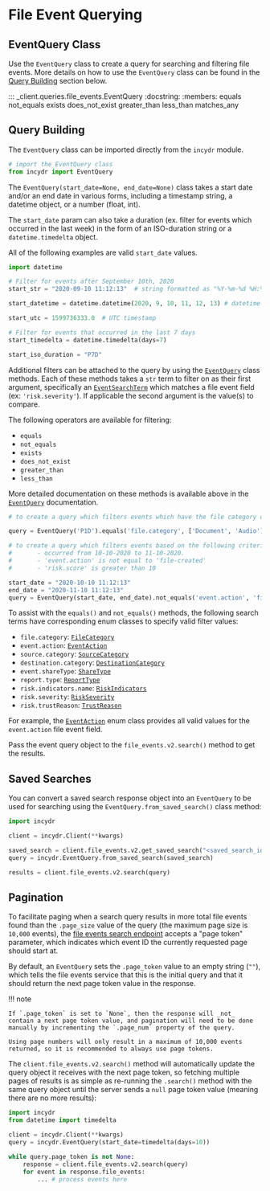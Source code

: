 # File Event Querying

## EventQuery Class

Use the `EventQuery` class to create a query for searching and filtering file events.  More details on how to use the `EventQuery` class can be found in the [Query Building](#query-building) section below.

::: _client.queries.file_events.EventQuery
    :docstring:
    :members: equals not_equals exists does_not_exist greater_than less_than matches_any

## Query Building

The `EventQuery` class can be imported directly from the `incydr` module.

```python
# import the EventQuery class
from incydr import EventQuery
```

The `EventQuery(start_date=None, end_date=None)` class takes a start date and/or an end date in various forms, including a timestamp string, a datetime object, or a number (float, int).

The `start_date` param can also take a duration (ex. filter for events which occurred in the last week) in the form of an ISO-duration string or a `datetime.timedelta` object.

All of the following examples are valid `start_date` values.
```python
import datetime

# Filter for events after September 10th, 2020
start_str = "2020-09-10 11:12:13"  # string formatted as "%Y-%m-%d %H:%M:%S"

start_datetime = datetime.datetime(2020, 9, 10, 11, 12, 13) # datetime object

start_utc = 1599736333.0  # UTC timestamp

# Filter for events that occurred in the last 7 days
start_timedelta = datetime.timedelta(days=7)

start_iso_duration = "P7D"
```

Additional filters can be attached to the query by using the [`EventQuery`](#eventquery-class) class methods.  Each of these methods takes a `str` term to filter on as their first argument,
specifically an [`EventSearchTerm`](../../enums/#event-search-terms) which matches a file event field (ex: `'risk.severity'`).  If applicable the second argument is the value(s) to compare.

The following operators are available for filtering:

* `equals`
* `not_equals`
* `exists`
* `does_not_exist`
* `greater_than`
* `less_than`

More detailed documentation on these methods is available above in the [`EventQuery`](#eventquery-class) documentation.

```python
# to create a query which filters events which have the file category of 'Document' or 'Audio' from the past 1 day

query = EventQuery('P1D').equals('file.category', ['Document', 'Audio'])

# to create a query which filters events based on the following criteria:
#       - occurred from 10-10-2020 to 11-10-2020.
#       - 'event.action' is not equal to 'file-created'
#       - 'risk.score' is greater than 10

start_date = "2020-10-10 11:12:13"
end_date = "2020-11-10 11:12:13"
query = EventQuery(start_date, end_date).not_equals('event.action', 'file-created').greater_than('risk.score', 10)
```

To assist with the `equals()` and `not_equals()` methods, the following search terms have corresponding enum classes to specify valid filter values:

* `file.category`: [`FileCategory`](../../enums/#file-categories)
* `event.action`: [`EventAction`](../../enums/#event-actions)
* `source.category`: [`SourceCategory`](../../enums/#source-destination-categories)
* `destination.category`: [`DestinationCategory`](../../enums/#source-destination-categories)
* `event.shareType`: [`ShareType`](../../enums/#share-types)
* `report.type`: [`ReportType`](../../enums/#report-types)
* `risk.indicators.name`: [`RiskIndicators`](../../enums/#risk-indicators)
* `risk.severity`: [`RiskSeverity`](../../enums/#risk-severity)
* `risk.trustReason`: [`TrustReason`](../../enums/#trust-reasons)

For example, the [`EventAction`](../../enums/#event-actions) enum class provides all valid values for the `event.action` file event field.

Pass the event query object to the `file_events.v2.search()` method to get the results.

## Saved Searches

You can convert a saved search response object into an `EventQuery` to be used for searching using the
`EventQuery.from_saved_search()` class method:

```python
import incydr

client = incydr.Client(**kwargs)

saved_search = client.file_events.v2.get_saved_search("<saved_search_id>")
query = incydr.EventQuery.from_saved_search(saved_search)

results = client.file_events.v2.search(query)
```

## Pagination

To facilitate paging when a search query results in more total file events found than the `.page_size` value of the query
(the maximum page size is `10,000` events), the [file events search endpoint](https://developer.code42.com/api/#tag/File-Events/operation/searchEventsUsingPOST_1)
accepts a "page token" parameter, which indicates which event ID the currently requested page should start at.

By default, an `EventQuery` sets the `.page_token` value to an empty string (`""`), which tells the file events
service that this is the initial query and that it should return the next page token value in the response.

!!! note

    If `.page_token` is set to `None`, then the response will _not_ contain a next page token value, and pagination will need to be done
    manually by incrementing the `.page_num` property of the query.

    Using page numbers will only result in a maximum of 10,000 events returned, so it is recommended to always use page tokens.

The `client.file_events.v2.search()` method will automatically update the query object it receives with the next page
token, so fetching multiple pages of results is as simple as re-running the `.search()` method with the same query
object until the server sends a `null` page token value (meaning there are no more results):

```python
import incydr
from datetime import timedelta

client = incydr.Client(**kwargs)
query = incydr.EventQuery(start_date=timedelta(days=10))

while query.page_token is not None:
    response = client.file_events.v2.search(query)
    for event in response.file_events:
        ... # process events here
```
